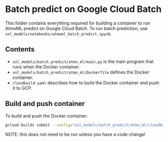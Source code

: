 # Batch predict on Google Cloud Batch

This folder contains everything required for building a container to run AtmoML predict on Google Cloud Batch.
To run batch prediction, use `usl_models/notebooks/atmoml_batch_predict.ipynb`.

## Contents

* `usl_models/batch_predict/atmo_ml/main.py` is the main program that runs when the Docker container.
* `usl_models/batch_predict/atmo_ml/Dockerfile` defines the Docker container.
* `cloudbuild.yaml` describes how to build the Docker container and push it to GCP.

## Build and push container

To build and push the Docker container:

```sh
gcloud builds submit --config="usl_models/batch_predict/atmo_ml/cloudbuild.yaml" "."
```

NOTE: this does not need to be run unless you have a code change!
